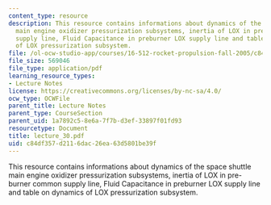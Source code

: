 ```yaml
---
content_type: resource
description: This resource contains informations about dynamics of the space shuttle
  main engine oxidizer pressurization subsystems, inertia of LOX in pre-burner common
  supply line, Fluid Capacitance in preburner LOX supply line and table on dynamics
  of LOX pressurization subsystem.
file: /ol-ocw-studio-app/courses/16-512-rocket-propulsion-fall-2005/c84df357d2116dac26ea63d5801be39f_lecture_30.pdf
file_size: 569046
file_type: application/pdf
learning_resource_types:
- Lecture Notes
license: https://creativecommons.org/licenses/by-nc-sa/4.0/
ocw_type: OCWFile
parent_title: Lecture Notes
parent_type: CourseSection
parent_uid: 1a7892c5-8e6a-7f7b-d3ef-33897f01fd93
resourcetype: Document
title: lecture_30.pdf
uid: c84df357-d211-6dac-26ea-63d5801be39f
---
```

This resource contains informations about dynamics of the space shuttle main engine oxidizer pressurization subsystems, inertia of LOX in pre-burner common supply line, Fluid Capacitance in preburner LOX supply line and table on dynamics of LOX pressurization subsystem.